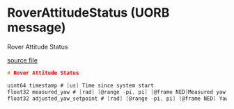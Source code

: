 # RoverAttitudeStatus (UORB message)

Rover Attitude Status

[source file](https://github.com/PX4/PX4-Autopilot/blob/main/msg/RoverAttitudeStatus.msg)

```c
# Rover Attitude Status

uint64 timestamp # [us] Time since system start
float32 measured_yaw # [rad] [@range -pi, pi] [@frame NED]Measured yaw
float32 adjusted_yaw_setpoint # [rad] [@range -pi, pi] [@frame NED] Yaw setpoint that is being tracked (Applied slew rates)

```
